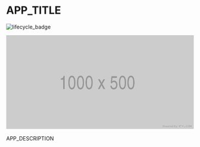 # APP_TITLE

![lifecycle_badge](https://img.shields.io/badge/lifecycle-experimental-orange)

![App Screenshot](/docs/screenshot.png)

APP_DESCRIPTION
